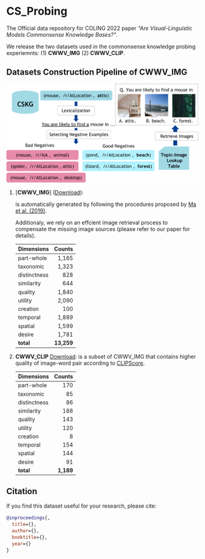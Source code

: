 # CS_Probing
The Official data repository for COLING 2022 paper _"Are Visual-Linguistic Models Commonsense Knowledge Bases?"_.

We release the two datasets used in the commonsense knowledge probing experiemnts: (1) **CWWV_IMG** (2) **CWWV_CLIP**.


## Datasets Construction Pipeline of CWWV_IMG
![Overview of CWWV_IMG Dataset Construction Pipeline](https://github.com/Mallory24/CS_Probing/blob/main/data_construction.png)

1. [**CWWV_IMG**] ([Download](https://drive.google.com/uc?export=download&id=1UdwadtWGBw1qPbXw0AX4Qbx8tAnvmUKT)):

    is automatically generated by following the procedures proposed by [Ma et al. (2019)](https://arxiv.org/abs/2011.03863).
    
    Additionaly, we rely on an effcient image retrieval process to compensate the missing image sources (please refer to our paper for details).

    | Dimensions    |  Counts  | 
    | ------------- | -------------:| 
    | part-whole    | 1,165         |
    | taxonomic     | 1,323         |
    | distinctness  | 828           |
    | similarity    | 644           |
    | quality       | 1,840         |
    | utility       | 2,090         |
    | creation      | 100           |
    | temporal      | 1,889         |
    | spatial       | 1,599         |
    | desire        | 1,781         |
    | **total**     | **13,259**    |

2. **CWWV_CLIP** [Download](https://drive.google.com/uc?export=download&id=10PsP7jMrQnUNU_oI_Z29clSMXW_Yh1Qo):
    is a subset of CWWV_IMG that contains higher quality of image-word pair according to [CLIPScore](https://github.com/jmhessel/clipscore).

    | Dimensions    |  Counts  | 
    | ------------- | -------------:| 
    | part-whole    | 170           |
    | taxonomic     | 85            |
    | distinctness  | 86            |
    | similarity    | 188           |
    | quality       | 143           |
    | utility       | 120           |
    | creation      | 8             |
    | temporal      | 154           |
    | spatial       | 144           |
    | desire        | 91            |
    | **total**     | **1,189**     |


## Citation
If you find this dataset useful for your research, please cite:
```bibtex
@inproceedings{,
  title={},
  author={},
  booktitle={},
  year={}
}
```

